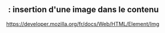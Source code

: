 ## <img> : insertion d'une image dans le contenu
https://developer.mozilla.org/fr/docs/Web/HTML/Element/Img